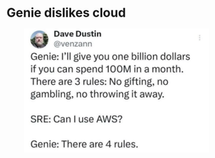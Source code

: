 # Genie dislikes cloud

<figure><img src="../../.gitbook/assets/image (3) (1) (1) (1) (1).png" alt=""><figcaption></figcaption></figure>
